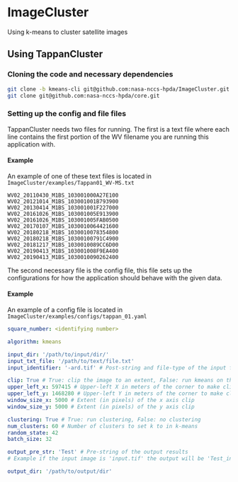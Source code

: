 # ImageCluster
Using k-means to cluster satellite images 


## Using TappanCluster

### Cloning the code and necessary dependencies
```bash
git clone -b kmeans-cli git@github.com:nasa-nccs-hpda/ImageCluster.git
git clone git@github.com:nasa-nccs-hpda/core.git
```

### Setting up the config and file files
TappanCluster needs two files for running. The first is a text file where each line contains the first portion of the WV filename you are running this application with. 

#### Example
An example of one of these text files is located in `ImageCluster/examples/Tappan01_WV-MS.txt`
```
WV02_20110430_M1BS_103001000A27E100
WV02_20121014_M1BS_103001001B793900
WV02_20130414_M1BS_103001001F227000
WV02_20161026_M1BS_103001005E913900
WV02_20161026_M1BS_103001005FAB0500
WV02_20170107_M1BS_1030010064421600
WV02_20180218_M1BS_1030010078354800
WV02_20180218_M1BS_10300100791C4900
WV02_20181217_M1BS_1030010089CC6D00
WV02_20190413_M1BS_103001008F9EA400
WV02_20190413_M1BS_1030010090262400
```

The second necessary file is the config file, this file sets up the configurations for how the application should behave with the given data. 

#### Example
An example of a config file is located in `ImageCluster/examples/configs/tappan_01.yaml`

```yaml
square_number: <identifying number>

algorithm: kmeans

input_dir: '/path/to/input/dir/'
input_txt_file: '/path/to/text/file.txt'
input_identifier: '-ard.tif' # Post-string and file-type of the input files

clip: True # True: clip the image to an extent, False: run kmeans on the input image without changes
upper_left_x: 597415 # Upper-left X in meters of the corner to make clip from
upper_left_y: 1468280 # Upper-left Y in meters of the corner to make clip from
window_size_x: 5000 # Extent (in pixels) of the x axis clip
window_size_y: 5000 # Extent (in pixels) of the y axis clip

clustering: True # True: run clustering, False: no clustering
num_clusters: 60 # Number of clusters to set k to in k-means
random_state: 42 
batch_size: 32

output_pre_str: 'Test' # Pre-string of the output results
# Example if the input image is 'input.tif' the output will be 'Test_input.tif'

output_dir: '/path/to/output/dir'

```

